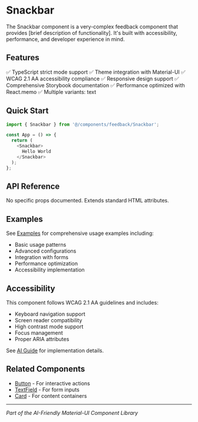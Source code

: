 # Snackbar

The Snackbar component is a very-complex feedback component that provides [brief description of functionality]. It's built with accessibility, performance, and developer experience in mind.

## Features

✅ TypeScript strict mode support
✅ Theme integration with Material-UI
✅ WCAG 2.1 AA accessibility compliance
✅ Responsive design support
✅ Comprehensive Storybook documentation
✅ Performance optimized with React.memo
✅ Multiple variants: text

## Quick Start

```typescript
import { Snackbar } from '@/components/feedback/Snackbar';

const App = () => {
  return (
    <Snackbar>
      Hello World
    </Snackbar>
  );
};
```

## API Reference

No specific props documented. Extends standard HTML attributes.

## Examples

See [Examples](Snackbar.examples.md) for comprehensive usage examples including:

- Basic usage patterns
- Advanced configurations
- Integration with forms
- Performance optimization
- Accessibility implementation

## Accessibility

This component follows WCAG 2.1 AA guidelines and includes:

- Keyboard navigation support
- Screen reader compatibility
- High contrast mode support
- Focus management
- Proper ARIA attributes

See [AI Guide](Snackbar.ai-guide.md) for implementation details.

## Related Components

- [Button](../Button/README.md) - For interactive actions
- [TextField](../../forms/TextField/README.md) - For form inputs
- [Card](../../data-display/Card/README.md) - For content containers

---

*Part of the AI-Friendly Material-UI Component Library*
